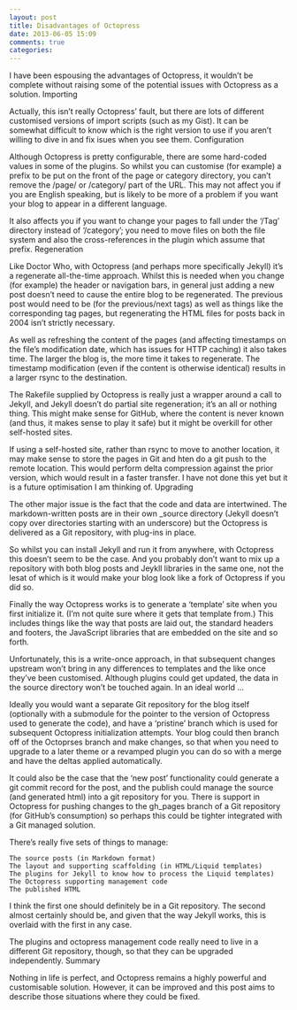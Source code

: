 ```yaml
---
layout: post
title: Disadvantages of Octopress
date: 2013-06-05 15:09
comments: true
categories: 
---
```

 I have been espousing the advantages of Octopress, it wouldn’t be complete without raising some of the potential issues with Octopress as a solution.
Importing

Actually, this isn’t really Octopress’ fault, but there are lots of different customised versions of import scripts (such as my Gist). It can be somewhat difficult to know which is the right version to use if you aren’t willing to dive in and fix isues when you see them.
Configuration

Although Octopress is pretty configurable, there are some hard-coded values in some of the plugins. So whilst you can customise (for example) a prefix to be put on the front of the page or category directory, you can’t remove the /page/ or /category/ part of the URL. This may not affect you if you are English speaking, but is likely to be more of a problem if you want your blog to appear in a different language.

It also affects you if you want to change your pages to fall under the ‘/Tag’ directory instead of ‘/category’; you need to move files on both the file system and also the cross-references in the plugin which assume that prefix.
Regeneration

Like Doctor Who, with Octopress (and perhaps more specifically Jekyll) it’s a regenerate all-the-time approach. Whilst this is needed when you change (for example) the header or navigation bars, in general just adding a new post doesn’t need to cause the entire blog to be regenerated. The previous post would need to be (for the previous/next tags) as well as things like the corresponding tag pages, but regenerating the HTML files for posts back in 2004 isn’t strictly necessary.

As well as refreshing the content of the pages (and affecting timestamps on the file’s modification date, which has issues for HTTP caching) it also takes time. The larger the blog is, the more time it takes to regenerate. The timestamp modification (even if the content is otherwise identical) results in a larger rsync to the destination.

The Rakefile supplied by Octopress is really just a wrapper around a call to Jekyll, and Jekyll doesn’t do partial site regeneration; it’s an all or nothing thing. This might make sense for GitHub, where the content is never known (and thus, it makes sense to play it safe) but it might be overkill for other self-hosted sites.

If using a self-hosted site, rather than rsync to move to another location, it may make sense to store the pages in Git and hten do a git push to the remote location. This would perform delta compression against the prior version, which would result in a faster transfer. I have not done this yet but it is a future optimisation I am thinking of.
Upgrading

The other major issue is the fact that the code and data are intertwined. The markdown-written posts are in their own _source directory (Jekyll doesn’t copy over directories starting with an underscore) but the Octopress is delivered as a Git repository, with plug-ins in place.

So whilst you can install Jekyll and run it from anywhere, with Octopress this doesn’t seem to be the case. And you probably don’t want to mix up a repository with both blog posts and Jeykll libraries in the same one, not the lesat of which is it would make your blog look like a fork of Octopress if you did so.

Finally the way Octopress works is to generate a ‘template’ site when you first initialize it. (I’m not quite sure where it gets that template from.) This includes things like the way that posts are laid out, the standard headers and footers, the JavaScript libraries that are embedded on the site and so forth.

Unfortunately, this is a write-once approach, in that subsequent changes upstream won’t bring in any differences to templates and the like once they’ve been customised. Although plugins could get updated, the data in the source directory won’t be touched again.
In an ideal world …

Ideally you would want a separate Git repository for the blog itself (optionally with a submodule for the pointer to the version of Octopress used to generate the code), and have a ‘pristine’ branch which is used for subsequent Octopress initialization attempts. Your blog could then branch off of the Octoprses branch and make changes, so that when you need to upgrade to a later theme or a revamped plugin you can do so with a merge and have the deltas applied automatically.

It could also be the case that the ‘new post’ functionality could generate a git commit record for the post, and the publish could manage the source (and generated html) into a git repository for you. There is support in Octopress for pushing changes to the gh_pages branch of a Git repository (for GitHub’s consumption) so perhaps this could be tighter integrated with a Git managed solution.

There’s really five sets of things to manage:

    The source posts (in Markdown format)
    The layout and supporting scaffolding (in HTML/Liquid templates)
    The plugins for Jekyll to know how to process the Liquid templates)
    The Octopress supporting management code
    The published HTML

I think the first one should definitely be in a Git repository. The second almost certainly should be, and given that the way Jekyll works, this is overlaid with the first in any case.

The plugins and octopress management code really need to live in a different Git repository, though, so that they can be upgraded independently.
Summary

Nothing in life is perfect, and Octopress remains a highly powerful and customisable solution. However, it can be improved and this post aims to describe those situations where they could be fixed.

